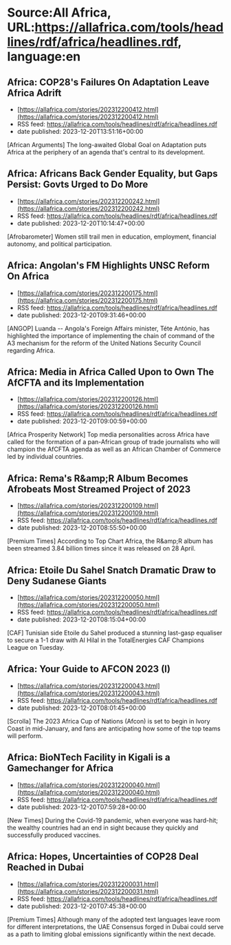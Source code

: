 # Source:All Africa, URL:https://allafrica.com/tools/headlines/rdf/africa/headlines.rdf, language:en

## Africa: COP28's Failures On Adaptation Leave Africa Adrift
 - [https://allafrica.com/stories/202312200412.html](https://allafrica.com/stories/202312200412.html)
 - RSS feed: https://allafrica.com/tools/headlines/rdf/africa/headlines.rdf
 - date published: 2023-12-20T13:51:16+00:00

[African Arguments] The long-awaited Global Goal on Adaptation puts Africa at the periphery of an agenda that's central to its development.

## Africa: Africans Back Gender Equality, but Gaps Persist: Govts Urged to Do More
 - [https://allafrica.com/stories/202312200242.html](https://allafrica.com/stories/202312200242.html)
 - RSS feed: https://allafrica.com/tools/headlines/rdf/africa/headlines.rdf
 - date published: 2023-12-20T10:14:47+00:00

[Afrobarometer] Women still trail men in education, employment, financial autonomy, and political participation.

## Africa: Angolan's FM Highlights UNSC Reform On Africa
 - [https://allafrica.com/stories/202312200175.html](https://allafrica.com/stories/202312200175.html)
 - RSS feed: https://allafrica.com/tools/headlines/rdf/africa/headlines.rdf
 - date published: 2023-12-20T09:31:46+00:00

[ANGOP] Luanda -- Angola's Foreign Affairs minister, T&#xe9;te Ant&#xf3;nio, has highlighted the importance of implementing the chain of command of the A3 mechanism for the reform of the United Nations Security Council regarding Africa.

## Africa: Media in Africa Called Upon to Own The AfCFTA and its Implementation
 - [https://allafrica.com/stories/202312200126.html](https://allafrica.com/stories/202312200126.html)
 - RSS feed: https://allafrica.com/tools/headlines/rdf/africa/headlines.rdf
 - date published: 2023-12-20T09:00:59+00:00

[Africa Prosperity Network] Top media personalities across Africa have called for the formation of a pan-African group of trade journalists who will champion the AfCFTA agenda as well as an African Chamber of Commerce led by individual countries.

## Africa: Rema's R&#x26;amp;R Album Becomes Afrobeats Most Streamed Project of 2023
 - [https://allafrica.com/stories/202312200109.html](https://allafrica.com/stories/202312200109.html)
 - RSS feed: https://allafrica.com/tools/headlines/rdf/africa/headlines.rdf
 - date published: 2023-12-20T08:55:50+00:00

[Premium Times] According to Top Chart Africa, the R&#x26;amp;R album has been streamed 3.84 billion times since it was released on 28 April.

## Africa: Etoile Du Sahel Snatch Dramatic Draw to Deny Sudanese Giants
 - [https://allafrica.com/stories/202312200050.html](https://allafrica.com/stories/202312200050.html)
 - RSS feed: https://allafrica.com/tools/headlines/rdf/africa/headlines.rdf
 - date published: 2023-12-20T08:15:04+00:00

[CAF] Tunisian side Etoile du Sahel produced a stunning last-gasp equaliser to secure a 1-1 draw with Al Hilal in the TotalEnergies CAF Champions League on Tuesday.

## Africa: Your Guide to AFCON 2023 (I)
 - [https://allafrica.com/stories/202312200043.html](https://allafrica.com/stories/202312200043.html)
 - RSS feed: https://allafrica.com/tools/headlines/rdf/africa/headlines.rdf
 - date published: 2023-12-20T08:01:45+00:00

[Scrolla] The 2023 Africa Cup of Nations (Afcon) is set to begin in Ivory Coast in mid-January, and fans are anticipating how some of the top teams will perform.

## Africa: BioNTech Facility in Kigali is a Gamechanger for Africa
 - [https://allafrica.com/stories/202312200040.html](https://allafrica.com/stories/202312200040.html)
 - RSS feed: https://allafrica.com/tools/headlines/rdf/africa/headlines.rdf
 - date published: 2023-12-20T07:59:28+00:00

[New Times] During the Covid-19 pandemic, when everyone was hard-hit; the wealthy countries had an end in sight because they quickly and successfully produced vaccines.

## Africa: Hopes, Uncertainties of COP28 Deal Reached in Dubai
 - [https://allafrica.com/stories/202312200031.html](https://allafrica.com/stories/202312200031.html)
 - RSS feed: https://allafrica.com/tools/headlines/rdf/africa/headlines.rdf
 - date published: 2023-12-20T07:45:38+00:00

[Premium Times] Although many of the adopted text languages leave room for different interpretations, the UAE Consensus forged in Dubai could serve as a path to limiting global emissions significantly within the next decade.

